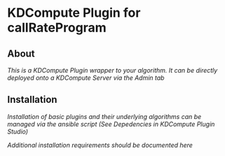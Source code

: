# KDCompute Plugin for callRateProgram

## About

*This is a KDCompute Plugin wrapper to your algorithm. It can be directly deployed onto a KDCompute Server via the Admin tab*

## Installation

*Installation of basic plugins and their underlying algorithms can be managed via the ansible script (See Depedencies in KDCompute Plugin Studio)*

*Additional installation requirements should be documented here*
